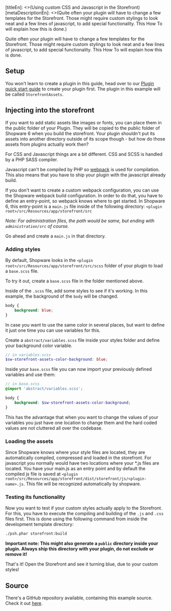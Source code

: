 [titleEn]: <>(Using custom CSS and Javascript in the Storefront)
[metaDescriptionEn]: <>(Quite often your plugin will have to change a few templates for the Storefront. Those might require custom stylings to look neat and a few lines of javascript, to add special functionality. This How To will explain how this is done.)

Quite often your plugin will have to change a few templates for the Storefront.
Those might require custom stylings to look neat and a few lines of javascript, to add special functionality.
This How To will explain how this is done.

## Setup

You won't learn to create a plugin in this guide, head over to our [Plugin quick start guide](./../2-internals/4-plugins/010-plugin-quick-start.md) to
create your plugin first.
The plugin in this example will be called `StorefrontAssets`.

## Injecting into the storefront

If you want to add static assets like images or fonts, you can place them in the public folder of your Plugin.
They will be copied to the public folder of Shopware 6 when you build the storefront. Your plugin shouldn't
put its assets into another directory outside of its scope though -  but how do those assets from plugins actually work then?

For CSS and Javascript things are a bit different. CSS and SCSS is handled by a PHP SASS compiler.

Javascript can't be compiled by PHP so [webpack](https://webpack.js.org/) is used for compilation.
This also means that you have to ship your plugin with the javascript already build.

If you don't want to create a custom webpack configuration, you can use the Shopware webpack build 
configuration. In order to do that, you have to define an entry-point, so webpack knows where to get started.
In Shopware 6, this entry-point is a `main.js` file inside of the following directory:
`<plugin root>/src/Resources/app/storefront/src`

*Note: For administration files, the path would be same, but ending with `administration/src` of course.*

Go ahead and create a `main.js` in that directory.

### Adding styles

By default, Shopware looks in the `<plugin root>/src/Resources/app/storefront/src/scss` folder of your plugin to load a `base.scss` file.

To try it out, create a `base.scss` file in the folder mentioned above.

Inside of the `.scss` file, add some styles to see if it's working. In this example, 
the background of the `body` will be changed.

```scss
body {
    background: blue;
}
```

In case you want to use the same color in several places, but want to define it just one time you can use variables for this.

Create a `abstract/variables.scss` file inside your styles folder and define your background color variable.
```scss
// in variables.scss
$sw-storefront-assets-color-background: blue;
```

Inside your `base.scss` file you can now import your previously defined variables and use them:
```scss
// in base.scss
@import 'abstract/variables.scss';

body {
    background: $sw-storefront-assets-color-background;
}
```

This has the advantage that when you want to change the values of your variables you just have one location to change them and the hard coded values are not cluttered all over the codebase.

### Loading the assets

Since Shopware knows where your style files are located, they are automatically compiled, compressed 
and loaded in the storefront. For javascript you normally would have two locations where your *.js files
are located. You have your main.js as an entry point and by default the compiled js file is saved at
`<plugin root>/src/Resources/app/storefront/dist/storefront/js/<plugin-name>.js`.
This file will be recognized automatically by shopware.

### Testing its functionality

Now you want to test if your custom styles actually apply to the Storefront.
For this, you have to execute the compiling and building of the `.js` and `.css` files first.
This is done using the following command from inside the development template directory:

```bash
./psh.phar storefront:build
```

**Important note: This might also generate a `public` directory inside your plugin. Always ship this directory with your plugin,
do not exclude or remove it!**

That's it! Open the Storefront and see it turning blue, due to your custom styles!

## Source

There's a GitHub repository available, containing this example source.
Check it out [here](https://github.com/shopware/swag-docs-storefront-assets).
